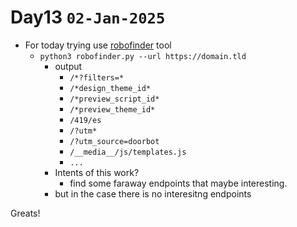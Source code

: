 # Day13 `02-Jan-2025`
- For today trying use [robofinder](https://github.com/Spix0r/robofinder) tool
    - `python3 robofinder.py --url https://domain.tld`
        - output 
            -  `/*?filters=*`
            -  `/*design_theme_id*`
            -  `/*preview_script_id*`
            -  `/*preview_theme_id*`
            -  `/419/es`
            -  `/?utm*`
            -  `/?utm_source=doorbot`
            -  `/__media__/js/templates.js`
            -  `...`
        -  Intents of this work?
            -  find some faraway endpoints that maybe interesting.
        -  but in the case there is no interesitng endpoints

Greats!
